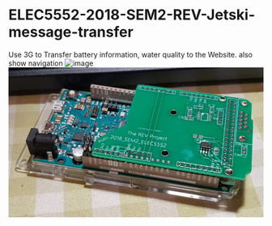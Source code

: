 # ELEC5552-2018-SEM2-REV-Jetski-message-transfer
Use 3G to Transfer battery information, water quality to the Website. also show navigation 
![image](https://github.com/xiaoqianzi15/ELEC5552-2018-SEM2-REV-Jetski-message-transfer/blob/master/photo/Image%206.png)
![image](https://github.com/xiaoqianzi15/Cache/blob/master/Image%202.png)
